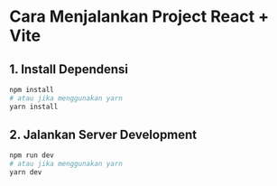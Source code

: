 # Cara Menjalankan Project React + Vite

## 1. Install Dependensi

```bash
npm install
# atau jika menggunakan yarn
yarn install
```

## 2. Jalankan Server Development

```bash
npm run dev
# atau jika menggunakan yarn
yarn dev
